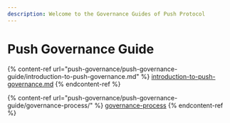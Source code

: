 ```yaml
---
description: Welcome to the Governance Guides of Push Protocol
---
```


# Push Governance Guide

{% content-ref url="push-governance/push-governance-guide/introduction-to-push-governance.md" %}
[introduction-to-push-governance.md](push-governance/push-governance-guide/introduction-to-push-governance.md)
{% endcontent-ref %}

{% content-ref url="push-governance/push-governance-guide/governance-process/" %}
[governance-process](push-governance/push-governance-guide/governance-process/)
{% endcontent-ref %}
